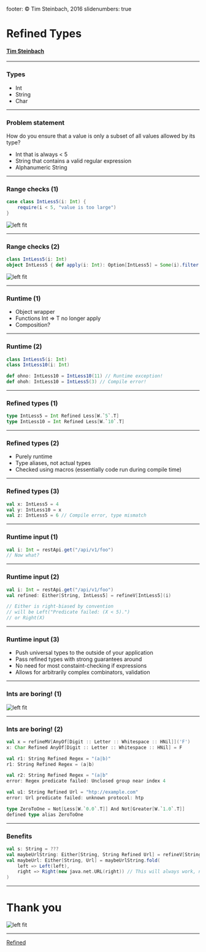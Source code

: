 footer: © Tim Steinbach, 2016
slidenumbers: true

# Refined Types

#### [Tim Steinbach](http://nequissimus.com)

---

### Types

- Int
- String
- Char

---

### Problem statement

How do you ensure that a value is only a subset of all values allowed by its type?

- Int that is always < 5
- String that contains a valid regular expression
- Alphanumeric String

---

### Range checks (1)

```scala
case class IntLess5(i: Int) {
    require(i < 5, "value is too large")
}
```

![left fit](./exceptions.jpg)

---

### Range checks (2)

```scala
class IntLess5(i: Int)
object IntLess5 { def apply(i: Int): Option[IntLess5] = Some(i).filter(_ < 5).map(new IntLess5(_)) }
```

![left fit](./factory.jpg)

---

### Runtime (1)

- Object wrapper
- Functions Int => T no longer apply
- Composition?

---

### Runtime (2)

```scala
class IntLess5(i: Int)
class IntLess10(i: Int)

def ohno: IntLess10 = IntLess10(11) // Runtime exception!
def ohoh: IntLess10 = IntLess5(3) // Compile error!
```

---

### Refined types (1)

```scala
type IntLess5 = Int Refined Less[W.`5`.T]
type IntLess10 = Int Refined Less[W.`10`.T]
```

---

### Refined types (2)

- Purely runtime
- Type aliases, not actual types
- Checked using macros (essentially code run during compile time)

---

### Refined types (3)

```scala
val x: IntLess5 = 4
val y: IntLess10 = x
val z: IntLess5 = 6 // Compile error, type mismatch
```

---

### Runtime input (1)

```scala
val i: Int = restApi.get("/api/v1/foo")
// Now what?
```

---

### Runtime input (2)

```scala
val i: Int = restApi.get("/api/v1/foo")
val refined: Either[String, IntLess5] = refineV[IntLess5](i)

// Either is right-biased by convention
// will be Left("Predicate failed: (X < 5).")
// or Right(X)
```

---

### Runtime input (3)

- Push universal types to the outside of your application
- Pass refined types with strong guarantees around
- No need for most constaint-checking if expressions
- Allows for arbitrarily complex combinators, validation

---

### Ints are boring! (1)

![left fit](./professional.jpg)

---

### Ints are boring! (2)

```scala
val x = refineMV[AnyOf[Digit :: Letter :: Whitespace :: HNil]]('F')
x: Char Refined AnyOf[Digit :: Letter :: Whitespace :: HNil] = F

val r1: String Refined Regex = "(a|b)"
r1: String Refined Regex = (a|b)

val r2: String Refined Regex = "(a|b"
error: Regex predicate failed: Unclosed group near index 4

val u1: String Refined Url = "htp://example.com"
error: Url predicate failed: unknown protocol: htp

type ZeroToOne = Not[Less[W.`0.0`.T]] And Not[Greater[W.`1.0`.T]]
defined type alias ZeroToOne
```

---

### Benefits

```scala
val s: String = ???
val maybeUrlString: Either[String, String Refined Url] = refineV[String Refined Url](s)
val maybeUrl: Either[String, Url] = maybeUrlString.fold(
    left => Left(left),
    right => Right(new java.net.URL(right)) // This will always work, no runtime exceptions!
)
```

---

# Thank you

![left fit](./refined.jpg)

---

[Refined](https://github.com/fthomas/refined)
